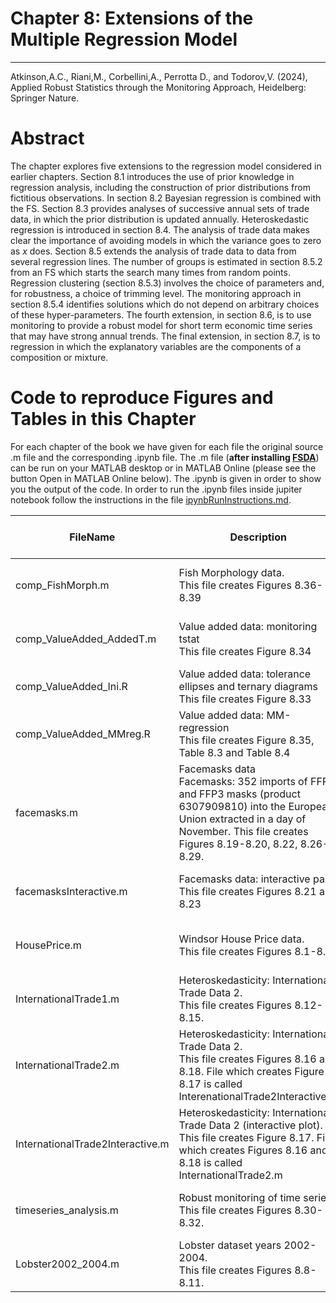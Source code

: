 # Chapter 8: Extensions of the Multiple Regression Model


---
Atkinson,A.C., Riani,M., Corbellini,A., Perrotta D., and Todorov,V. (2024), Applied Robust Statistics through the Monitoring Approach, Heidelberg: Springer Nature.

# Abstract
The chapter explores five extensions to the regression model considered in earlier chapters. Section 8.1 introduces the use of prior knowledge in regression analysis, including the construction of prior distributions from fictitious observations. In section 8.2 Bayesian regression is combined with the FS.  Section 8.3 provides analyses of successive annual sets of  trade data, in which the prior distribution is updated annually. Heteroskedastic regression is introduced in section 8.4. The analysis of trade data makes clear the importance of avoiding models in which the variance goes to zero as $x$ does. Section 8.5 extends the analysis of trade data  to data from several regression lines. The number of groups  is estimated in section 8.5.2  from an FS which starts the search many times from random  points. Regression clustering (section 8.5.3) involves the choice of  parameters and, for robustness, a choice of  trimming level.  The monitoring approach in section 8.5.4 identifies solutions which do not depend on arbitrary choices of these hyper-parameters.  The fourth extension, in section 8.6, is to use monitoring to provide a robust model for short term economic time series that may have strong annual trends. The final extension, in section 8.7, is to regression in which the explanatory variables are the components of a composition or mixture.

# Code to reproduce Figures and Tables in this Chapter

For each chapter of the book we have given for each file the original source .m file and the corresponding .ipynb file.
The .m file (**after installing [FSDA](https://www.mathworks.com/matlabcentral/fileexchange/72999-fsda)**) can be run on your MATLAB desktop or in MATLAB Online (please see the button Open in MATLAB Online below).
The .ipynb is given in order to show you the output of the code.
In order to run the .ipynb files inside jupiter notebook follow the instructions in the file [ipynbRunInstructions.md](../ipynbRunInstructions.md). 


| FileName | Description | Open in MATLAB on line | Jupiter notebook |  |---|---|---|---|  |comp_FishMorph.m|Fish Morphology data.<br/> This file creates Figures 8.36-8.39|[![Open in MATLAB Online](https://www.mathworks.com/images/responsive/global/open-in-matlab-online.svg)](https://matlab.mathworks.com/open/github/v1?repo=UniprJRC/FigMonitoringBook&file=cap8//comp_FishMorph.m)| [[ipynb](comp_FishMorph.ipynb)]|comp_ValueAdded_AddedT.m|Value added data: monitoring tstat<br/> This file creates Figure 8.34|[![Open in MATLAB Online](https://www.mathworks.com/images/responsive/global/open-in-matlab-online.svg)](https://matlab.mathworks.com/open/github/v1?repo=UniprJRC/FigMonitoringBook&file=cap8//comp_ValueAdded_AddedT.m)| [[ipynb](comp_ValueAdded_AddedT.ipynb)]|comp_ValueAdded_Ini.R|Value added data: tolerance ellipses and ternary diagrams<br/> This file creates Figure 8.33|[Open](comp_ValueAdded_Ini.R)|comp_ValueAdded_MMreg.R|Value added data: MM-regression<br/> This file creates Figure 8.35, Table 8.3 and Table 8.4|[Open](comp_ValueAdded_MMreg.R)|facemasks.m|Facemasks data<br/> Facemasks: 352 imports of FFP2 and FFP3 masks (product 6307909810) into the European Union extracted in a day of November. This file creates Figures 8.19-8.20, 8.22, 8.26-8.29.|[![Open in MATLAB Online](https://www.mathworks.com/images/responsive/global/open-in-matlab-online.svg)](https://matlab.mathworks.com/open/github/v1?repo=UniprJRC/FigMonitoringBook&file=cap8//facemasks.m)| [[ipynb](facemasks.ipynb)]|facemasksInteractive.m|Facemasks data: interactive part.<br/> This file creates Figures 8.21 and 8.23|[![Open in MATLAB Online](https://www.mathworks.com/images/responsive/global/open-in-matlab-online.svg)](https://matlab.mathworks.com/open/github/v1?repo=UniprJRC/FigMonitoringBook&file=cap8//facemasksInteractive.m)| [[ipynb](facemasksInteractive.ipynb)]|HousePrice.m|Windsor House Price data.<br/> This file creates Figures 8.1-8.7.|[![Open in MATLAB Online](https://www.mathworks.com/images/responsive/global/open-in-matlab-online.svg)](https://matlab.mathworks.com/open/github/v1?repo=UniprJRC/FigMonitoringBook&file=cap8//HousePrice.m)| [[ipynb](HousePrice.ipynb)]|InternationalTrade1.m|Heteroskedasticity: International Trade Data 2.<br/> This file creates Figures 8.12-8.15.|[![Open in MATLAB Online](https://www.mathworks.com/images/responsive/global/open-in-matlab-online.svg)](https://matlab.mathworks.com/open/github/v1?repo=UniprJRC/FigMonitoringBook&file=cap8//InternationalTrade1.m)| [[ipynb](InternationalTrade1.ipynb)]|InternationalTrade2.m|Heteroskedasticity: International Trade Data 2.<br/> This file creates Figures 8.16 and 8.18. File which creates Figure 8.17 is called InterenationalTrade2Interactive.m|[![Open in MATLAB Online](https://www.mathworks.com/images/responsive/global/open-in-matlab-online.svg)](https://matlab.mathworks.com/open/github/v1?repo=UniprJRC/FigMonitoringBook&file=cap8//InternationalTrade2.m)| [[ipynb](InternationalTrade2.ipynb)]|InternationalTrade2Interactive.m|Heteroskedasticity: International Trade Data 2 (interactive plot).<br/> This file creates Figure 8.17. File which creates Figures 8.16 and 8.18 is called InternationalTrade2.m|[![Open in MATLAB Online](https://www.mathworks.com/images/responsive/global/open-in-matlab-online.svg)](https://matlab.mathworks.com/open/github/v1?repo=UniprJRC/FigMonitoringBook&file=cap8//InternationalTrade2Interactive.m)| [[ipynb](InternationalTrade2Interactive.ipynb)]|timeseries_analysis.m|Robust monitoring of time series<br/> This file creates Figures 8.30-8.32.|[![Open in MATLAB Online](https://www.mathworks.com/images/responsive/global/open-in-matlab-online.svg)](https://matlab.mathworks.com/open/github/v1?repo=UniprJRC/FigMonitoringBook&file=cap8//timeseries_analysis.m)| [[ipynb](timeseries_analysis.ipynb)]|Lobster2002_2004.m|Lobster dataset years 2002-2004.<br/> This file creates Figures 8.8-8.11.|[![Open in MATLAB Online](https://www.mathworks.com/images/responsive/global/open-in-matlab-online.svg)](https://matlab.mathworks.com/open/github/v1?repo=UniprJRC/FigMonitoringBook&file=cap8//Lobster2002_2004.m)| [[ipynb](Lobster2002_2004.ipynb)]